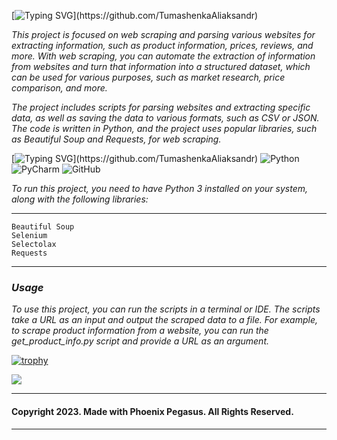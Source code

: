 [![Typing SVG](https://readme-typing-svg.herokuapp.com?color=%2336BCF7&lines=Project+Description:)](https://github.com/TumashenkaAliaksandr)

*This project is focused on web scraping and parsing various websites for extracting information, 
such as product information, prices, reviews, and more. 
With web scraping, you can automate the extraction of information from websites and turn that information into a structured dataset, 
which can be used for various purposes, such as market research, price comparison, and more.*

*The project includes scripts for parsing websites and extracting specific data, 
as well as saving the data to various formats, such as CSV or JSON. 
The code is written in Python, and the project uses popular libraries, such as Beautiful Soup and Requests, for web scraping.*


[![Typing SVG](https://readme-typing-svg.herokuapp.com?color=%2336BCF7&lines=Requirements:)](https://github.com/TumashenkaAliaksandr)
![Python](https://img.shields.io/badge/python-3670A0?style=for-the-badge&logo=python&logoColor=ffdd54)
![PyCharm](https://img.shields.io/badge/pycharm-143?style=for-the-badge&logo=pycharm&logoColor=black&color=black&labelColor=green)
![GitHub](https://img.shields.io/badge/github-%23121011.svg?style=for-the-badge&logo=github&logoColor=white)


*To run this project, you need to have Python 3 installed on your system,
along with the following libraries:*
***
    Beautiful Soup
    Selenium
    Selectolax
    Requests
***
### *Usage*

*To use this project, you can run the scripts in a terminal or IDE. 
The scripts take a URL as an input and output the scraped data to a file. 
For example, to scrape product information from a website, you can run the get_product_info.py script and provide a URL as an argument.*

[![trophy](https://github-profile-trophy.vercel.app/?username=ryo-ma)](https://github.com/ryo-ma/github-profile-trophy)

![](https://github-profile-summary-cards.vercel.app/api/cards/productive-time?username=daniilshat&theme=solarized_dark)

***
#### Copyright 2023. Made with Phoenix Pegasus. All Rights Reserved.
***
